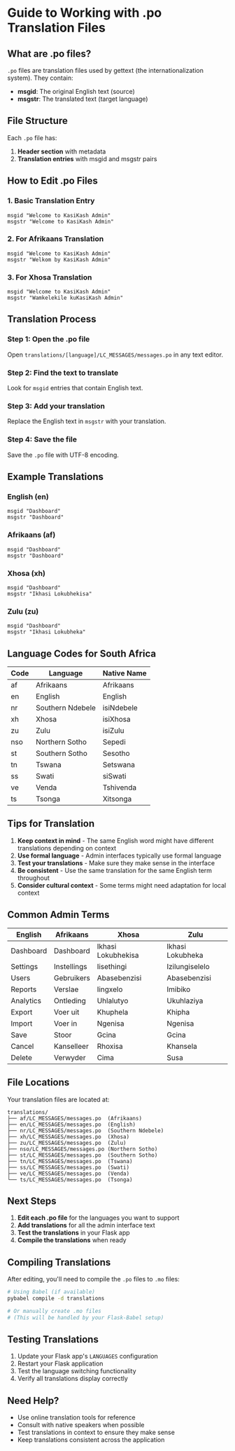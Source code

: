 # Guide to Working with .po Translation Files

## What are .po files?

`.po` files are translation files used by gettext (the internationalization system). They contain:
- **msgid**: The original English text (source)
- **msgstr**: The translated text (target language)

## File Structure

Each `.po` file has:
1. **Header section** with metadata
2. **Translation entries** with msgid and msgstr pairs

## How to Edit .po Files

### 1. Basic Translation Entry
```
msgid "Welcome to KasiKash Admin"
msgstr "Welcome to KasiKash Admin"
```

### 2. For Afrikaans Translation
```
msgid "Welcome to KasiKash Admin"
msgstr "Welkom by KasiKash Admin"
```

### 3. For Xhosa Translation
```
msgid "Welcome to KasiKash Admin"
msgstr "Wamkelekile kuKasiKash Admin"
```

## Translation Process

### Step 1: Open the .po file
Open `translations/[language]/LC_MESSAGES/messages.po` in any text editor.

### Step 2: Find the text to translate
Look for `msgid` entries that contain English text.

### Step 3: Add your translation
Replace the English text in `msgstr` with your translation.

### Step 4: Save the file
Save the `.po` file with UTF-8 encoding.

## Example Translations

### English (en)
```
msgid "Dashboard"
msgstr "Dashboard"
```

### Afrikaans (af)
```
msgid "Dashboard"
msgstr "Dashboard"
```

### Xhosa (xh)
```
msgid "Dashboard"
msgstr "Ikhasi Lokubhekisa"
```

### Zulu (zu)
```
msgid "Dashboard"
msgstr "Ikhasi Lokubheka"
```

## Language Codes for South Africa

| Code | Language | Native Name |
|------|----------|-------------|
| af | Afrikaans | Afrikaans |
| en | English | English |
| nr | Southern Ndebele | isiNdebele |
| xh | Xhosa | isiXhosa |
| zu | Zulu | isiZulu |
| nso | Northern Sotho | Sepedi |
| st | Southern Sotho | Sesotho |
| tn | Tswana | Setswana |
| ss | Swati | siSwati |
| ve | Venda | Tshivenda |
| ts | Tsonga | Xitsonga |

## Tips for Translation

1. **Keep context in mind** - The same English word might have different translations depending on context
2. **Use formal language** - Admin interfaces typically use formal language
3. **Test your translations** - Make sure they make sense in the interface
4. **Be consistent** - Use the same translation for the same English term throughout
5. **Consider cultural context** - Some terms might need adaptation for local context

## Common Admin Terms

| English | Afrikaans | Xhosa | Zulu |
|---------|-----------|-------|------|
| Dashboard | Dashboard | Ikhasi Lokubhekisa | Ikhasi Lokubheka |
| Settings | Instellings | Iisethingi | Izilungiselelo |
| Users | Gebruikers | Abasebenzisi | Abasebenzisi |
| Reports | Verslae | Iingxelo | Imibiko |
| Analytics | Ontleding | Uhlalutyo | Ukuhlaziya |
| Export | Voer uit | Khuphela | Khipha |
| Import | Voer in | Ngenisa | Ngenisa |
| Save | Stoor | Gcina | Gcina |
| Cancel | Kanselleer | Rhoxisa | Khansela |
| Delete | Verwyder | Cima | Susa |

## File Locations

Your translation files are located at:
```
translations/
├── af/LC_MESSAGES/messages.po  (Afrikaans)
├── en/LC_MESSAGES/messages.po  (English)
├── nr/LC_MESSAGES/messages.po  (Southern Ndebele)
├── xh/LC_MESSAGES/messages.po  (Xhosa)
├── zu/LC_MESSAGES/messages.po  (Zulu)
├── nso/LC_MESSAGES/messages.po (Northern Sotho)
├── st/LC_MESSAGES/messages.po  (Southern Sotho)
├── tn/LC_MESSAGES/messages.po  (Tswana)
├── ss/LC_MESSAGES/messages.po  (Swati)
├── ve/LC_MESSAGES/messages.po  (Venda)
└── ts/LC_MESSAGES/messages.po  (Tsonga)
```

## Next Steps

1. **Edit each .po file** for the languages you want to support
2. **Add translations** for all the admin interface text
3. **Test the translations** in your Flask app
4. **Compile the translations** when ready

## Compiling Translations

After editing, you'll need to compile the `.po` files to `.mo` files:

```bash
# Using Babel (if available)
pybabel compile -d translations

# Or manually create .mo files
# (This will be handled by your Flask-Babel setup)
```

## Testing Translations

1. Update your Flask app's `LANGUAGES` configuration
2. Restart your Flask application
3. Test the language switching functionality
4. Verify all translations display correctly

## Need Help?

- Use online translation tools for reference
- Consult with native speakers when possible
- Test translations in context to ensure they make sense
- Keep translations consistent across the application 